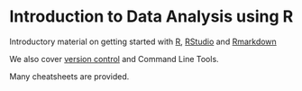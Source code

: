 # Introduction to Data Analysis using R #

Introductory material on getting started with [R](https://www.r-project.org), [RStudio](https://www.rstudio.com) and [Rmarkdown](http://rmarkdown.rstudio.com)

We also cover [version control](https://git-scm.com/book/en/v2/Getting-Started-About-Version-Control) and Command Line Tools.

Many cheatsheets are provided.
